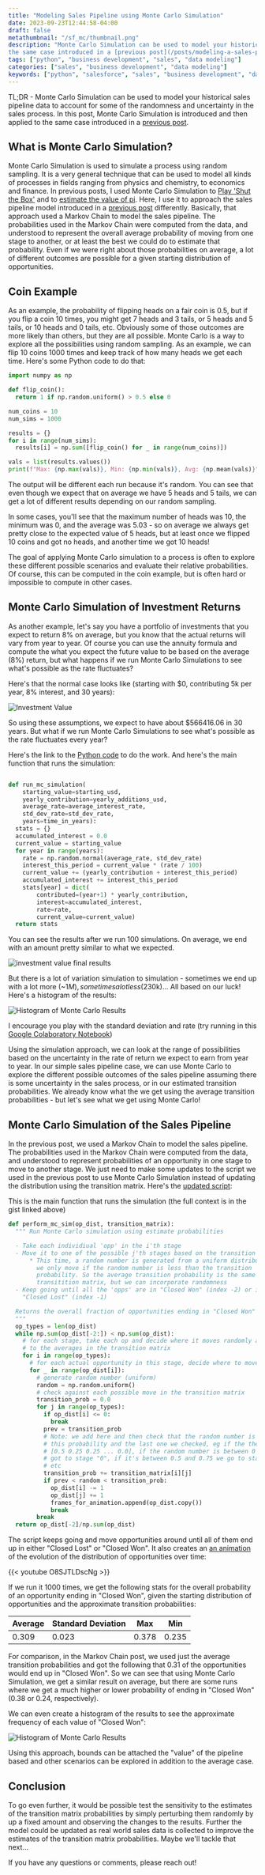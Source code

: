 ```yaml
---
title: "Modeling Sales Pipeline using Monte Carlo Simulation"
date: 2023-09-23T12:44:58-04:00
draft: false
metathumbnail: "/sf_mc/thumbnail.png"
description: "Monte Carlo Simulation can be used to model your historical sales pipeline data to account for some of the randomness and uncertainty in the sales process. In this post, Monte Carlo Simulation is introduced and then applied to
the same case introduced in a [previous post](/posts/modeling-a-sales-pipeline-as-a-markov-chain/)."
tags: ["python", "business development", "sales", "data modeling"]
categories: ["sales", "business development", "data modeling"]
keywords: ["python", "salesforce", "sales", "business development", "data modeling", "markov chain", "probability of opportunity close", "sales pipeline"]
---
```


TL;DR - Monte Carlo Simulation can be used to model your historical sales pipeline data to account for some of the randomness and uncertainty in the sales process. In this post, Monte Carlo Simulation is introduced and then applied to
the same case introduced in a [previous post](/posts/modeling-a-sales-pipeline-as-a-markov-chain/).

## What is Monte Carlo Simulation?
Monte Carlo Simulation is used to simulate a process using random sampling. It is a very general technique that can be used to model all kinds of processes in fields ranging from physics and chemistry, to economics and finance. In previous
posts, I used Monte Carlo Simulation to [Play 'Shut the Box'](/posts/shut-the-box/) and to [estimate the value of pi](/posts/computing-pi-by-throwing-darts/). Here, I use it to approach the sales pipeline
model introduced in a [previous post](/posts/modeling-a-sales-pipeline-as-a-markov-chain/) differently. Basically, that approach used a Markov Chain to model the sales pipeline. The probabilities used in the Markov Chain were computed from the data, and understood to represent
the overall average probability of moving from one stage to another, or at least the best we could do to estimate that probability. Even if we were right
about those probabilities on average, a lot of different outcomes are possible for a given starting distribution of opportunities.

## Coin Example
As an example, the probability of flipping heads on a fair coin is 0.5, but if you flip a coin 10 times, you might get 7 heads and 3 tails, or 5 heads and 5 tails, or 10 heads and 0 tails, etc. Obviously some of those outcomes are more likely than others,
but they are all possible. Monte Carlo is a way to explore all the possibilities using random sampling. As an example, we can flip 10 coins 1000 times and keep track of how many heads we get each time. Here's some Python code to do that:

```python
import numpy as np

def flip_coin():
  return 1 if np.random.uniform() > 0.5 else 0

num_coins = 10
num_sims = 1000

results = {}
for i in range(num_sims):
  results[i] = np.sum([flip_coin() for _ in range(num_coins)])

vals = list(results.values())
print(f"Max: {np.max(vals)}, Min: {np.min(vals)}, Avg: {np.mean(vals)}")

```
The output will be different each run because it's random. You can see that even though we expect that on average we have 5 heads and 5 tails, we can get a lot of different results depending on our random sampling.

In some cases, you'll see that the maximum number of heads was 10, the minimum was 0, and the average was 5.03 - so on average we always get pretty close to the expected value of 5 heads, but at least once we flipped 10 coins and got no heads, and another time we got 10 heads!

The goal of applying Monte Carlo simulation to a process is often to explore
these different possible scenarios and evaluate their relative probabilities. Of course, this can be computed in the coin example, but is often hard or impossible to compute in other cases.

## Monte Carlo Simulation of Investment Returns

As another example, let's say you have a portfolio of investments that you expect to return 8% on average, but you know that the actual returns will vary from year to year. Of course you can use the annuity formula and compute the
what you expect the future value to be based on the average (8%) return, but what happens if we run Monte Carlo Simulations to see what's possible as the rate fluctuates?

Here's that the normal case looks like (starting with $0, contributing 5k per year, 8% interest, and 30 years):

![Investment Value](/sf_mc/normal_future_value_calc.png)

So using these assumptions, we expect to have about $566416.06 in 30 years. But what if we run Monte Carlo Simulations to see what's possible as the rate fluctuates every year?

Here's the link to the [Python code](https://gist.github.com/heathhenley/d207ca2e83a7a39935f3e19435339d1a) to do the work. And here's the main function that runs the simulation:

```python

def run_mc_simulation(
    starting_value=starting_usd,
    yearly_contribution=yearly_additions_usd,
    average_rate=average_interest_rate,
    std_dev_rate=std_dev_rate,
    years=time_in_years):
  stats = {}
  accumulated_interest = 0.0
  current_value = starting_value
  for year in range(years):
    rate = np.random.normal(average_rate, std_dev_rate)
    interest_this_period = current_value * (rate / 100)
    current_value += (yearly_contribution + interest_this_period)
    accumulated_interest += interest_this_period
    stats[year] = dict(
        contributed=(year+1) * yearly_contribution,
        interest=accumulated_interest,
        rate=rate,
        current_value=current_value)
  return stats

```

You can see the results after we run 100 simulations. On average, we end with
an amount pretty similar to what we expected.

![investment value final results](/sf_mc/sims_final_values.png)

But there is a lot of variation simulation to simulation - sometimes we end up with a lot more (~$1M), sometimes a lot less ($230k)... All
based on our luck! Here's a histogram of the results:

![Histogram of Monte Carlo Results](/sf_mc/investment_hist_100.png)

I encourage you play with the standard deviation and rate (try running in this
[Google Colaboratory Notebook](https://colab.research.google.com/gist/heathhenley/d207ca2e83a7a39935f3e19435339d1a/investmentmc.ipynb))

Using the simulation approach, we can look at the range of possibilities based on the uncertainty in the rate of return we expect to earn from year to year. In our simple sales pipeline case, we can use Monte Carlo to explore the different possible outcomes of the sales pipeline assuming there is some uncertainty in the sales process, or in our estimated transition probabilities. We already know what the we get using the average transition probabilities - but let's see what we get using Monte Carlo!

## Monte Carlo Simulation of the Sales Pipeline
In the previous post, we used a Markov Chain to model the sales pipeline. The probabilities used in the Markov Chain were computed from the data, and understood to represent probabilities of an opportunity in one stage to move to
another stage. We just need to make some updates to the script we used in the previous post to use Monte Carlo Simulation instead of updating the distribution using the transition matrix. Here's the [updated script](https://gist.github.com/heathhenley/7cc46f176c422a3c4817e958b9ab5b83):

This is the main function that runs the simulation (the full context is in the gist linked above)
```python
def perform_mc_sim(op_dist, transition_matrix):
  """ Run Monte Carlo simulation using estimate probabilities

  - Take each individiual 'opp' in the i'th stage
  - Move it to one of the possible j'th stages based on the transition matrix
      * This time, a random number is generated from a uniform distribution and
        we only move if the random number is less than the transition
        probability. So the average transition probability is the same as our
        transitition matrix, but we can incorporate randomness
  - Keep going until all the 'opps' are in "Closed Won" (index -2) or in
    "Closed Lost" (index -1)

  Returns the overall fraction of opportunities ending in "Closed Won"
  """
  op_types = len(op_dist)
  while np.sum(op_dist[-2:]) < np.sum(op_dist):
    # for each stage, take each op and decide where it moves randomly according
    # to the averages in the transition matrix
    for i in range(op_types):
      # for each actual opportunity in this stage, decide where to move it
      for _ in range(op_dist[i]):
        # generate random number (uniform)
        random = np.random.uniform()
        # check against each possible move in the transition matrix
        transition_prob = 0.0
        for j in range(op_types):
          if op_dist[i] <= 0:
            break
          prev = transition_prob
          # Note: we add here and then check that the random number is betwen
          # this probability and the last one we checked, eg if the they are:
          # [0.5 0.25 0.25 ... 0.0], if the random number is between 0 and 0.5 we
          # got to stage "0", if it's between 0.5 and 0.75 we go to stage "1",
          # etc
          transition_prob += transition_matrix[i][j]
          if prev < random < transition_prob:
            op_dist[i] -= 1
            op_dist[j] += 1
            frames_for_animation.append(op_dist.copy())
            break
        break
  return op_dist[-2]/np.sum(op_dist)
```
The script keeps going and move opportunities around until all of them end up in either "Closed Lost" or "Closed Won". It also creates an [an animation](https://www.youtube.com/watch?v=O8SJTLDscNg) of the evolution of the distribution of opportunities over time:

{{< youtube O8SJTLDscNg >}}

If we run it 1000 times, we get the following stats for the overall probability of an opportunity ending in "Closed Won", given the starting distribution of opportunities and the approximate transition probabilities:

| **Average** | **Standard Deviation** | **Max** | **Min** |
| --- | --- | --- | --- |
| 0.309 | 0.023 | 0.378 | 0.235 |

For comparison, in the Markov Chain post, we used just the average transition probabilities and got the following that 0.31 of the opportunities would end up in "Closed Won". So we can see that using Monte Carlo Simulation, we get a similar result on average, but there are some runs where we get a much higher or lower probability of ending in "Closed Won" (0.38 or 0.24, respectively).

We can even create a histogram of the results to see the approximate frequency of each value of "Closed Won":

![Histogram of Monte Carlo Results](/sf_mc/hist.png)

Using this approach, bounds can be attached the "value" of the pipeline based and other scenarios can be explored in addition to the average case.

## Conclusion
To go even further, it would be possible test the sensitivity to the estimates of the transition matrix probabilities by simply perturbing them randomly by up a fixed amount and observing the changes to the results. Further the model could be updated as real world sales data is collected to improve the estimates of the transition matrix probabilities. Maybe we'll tackle that next...

If you have any questions or comments, please reach out!